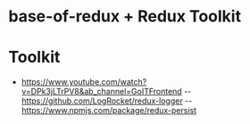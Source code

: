 # base-of-redux + Redux Toolkit

# Toolkit

- https://www.youtube.com/watch?v=DPk3jLTrPV8&ab_channel=GoITFrontend --
  https://github.com/LogRocket/redux-logger --
  https://www.npmjs.com/package/redux-persist
